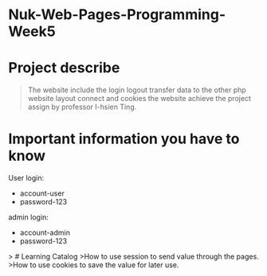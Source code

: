 # Nuk-Web-Pages-Programming-Week5
# Project describe
>The website include the login logout transfer data to the other php website layout connect and cookies the website achieve the project assign by professor I-hsien Ting.
# Important information you have to know
User login:
<ul>
<li>account-user</li>
<li>password-123</li>
</ul>
admin login:
<ul>
<li>account-admin</li>
<li>password-123</li>
</ul>
>
# Learning Catalog
>How to use session to send value through the pages.
>How to use cookies to save the value for later use.
